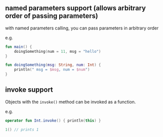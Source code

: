 

## named parameters support (allows arbitrary order of passing parameters)

with named parameters calling, you can pass parameters in arbitrary order

e.g.
```kotlin
fun main() {
	doingSomething(num = 11, msg = "hello")
}

fun doingSomething(msg: String, num: Int) {
    println(" msg = $msg, num = $num")
}
```

## invoke support

Objects with the `invoke()` method can be invoked as a function.

e.g.
```kotlin
operator fun Int.invoke() { println(this) }

1() // prints 1
```